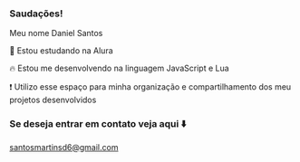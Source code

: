 ### Saudações!

Meu nome Daniel Santos

📖 Estou estudando na Alura

🔥 Estou me desenvolvendo na linguagem JavaScript e Lua

❗ Utilizo esse espaço para minha organização e compartilhamento dos meu projetos desenvolvidos

### Se deseja entrar em contato veja aqui ⬇️

santosmartinsd6@gmail.com
<!--
**ultraboy37/ultraboy37** is a ✨ _special_ ✨ repository because its `README.md` (this file) appears on your GitHub profile.

Here are some ideas to get you started:

- 🔭 I’m currently working on ...
- 🌱 I’m currently learning ...
- 👯 I’m looking to collaborate on ...
- 🤔 I’m looking for help with ...
- 💬 Ask me about ...
- 📫 How to reach me: ...
- 😄 Pronouns: ...
- ⚡ Fun fact: ...
-->

